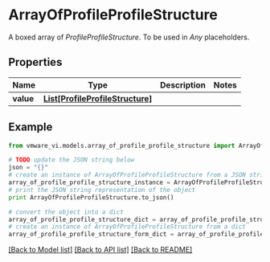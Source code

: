 # ArrayOfProfileProfileStructure

A boxed array of *ProfileProfileStructure*. To be used in *Any* placeholders. 

## Properties
Name | Type | Description | Notes
------------ | ------------- | ------------- | -------------
**value** | [**List[ProfileProfileStructure]**](ProfileProfileStructure.md) |  | 

## Example

```python
from vmware_vi.models.array_of_profile_profile_structure import ArrayOfProfileProfileStructure

# TODO update the JSON string below
json = "{}"
# create an instance of ArrayOfProfileProfileStructure from a JSON string
array_of_profile_profile_structure_instance = ArrayOfProfileProfileStructure.from_json(json)
# print the JSON string representation of the object
print ArrayOfProfileProfileStructure.to_json()

# convert the object into a dict
array_of_profile_profile_structure_dict = array_of_profile_profile_structure_instance.to_dict()
# create an instance of ArrayOfProfileProfileStructure from a dict
array_of_profile_profile_structure_form_dict = array_of_profile_profile_structure.from_dict(array_of_profile_profile_structure_dict)
```
[[Back to Model list]](../README.md#documentation-for-models) [[Back to API list]](../README.md#documentation-for-api-endpoints) [[Back to README]](../README.md)



